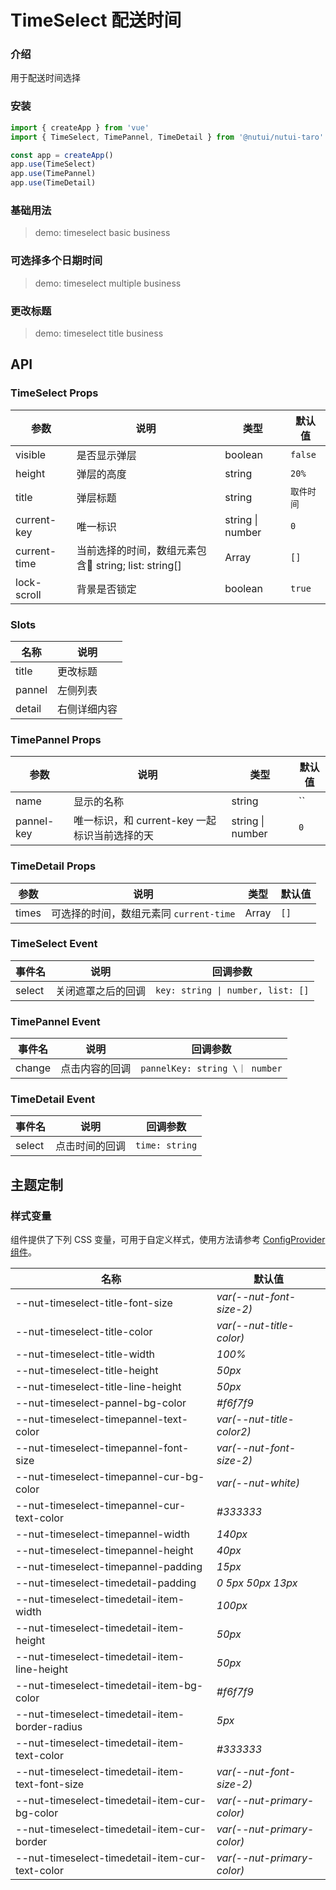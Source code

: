 # TimeSelect 配送时间

### 介绍

用于配送时间选择

### 安装

```js
import { createApp } from 'vue'
import { TimeSelect, TimePannel, TimeDetail } from '@nutui/nutui-taro'

const app = createApp()
app.use(TimeSelect)
app.use(TimePannel)
app.use(TimeDetail)
```

### 基础用法

> demo: timeselect basic business

### 可选择多个日期时间

> demo: timeselect multiple business

### 更改标题

> demo: timeselect title business

## API

### TimeSelect Props

| 参数 | 说明 | 类型 | 默认值 |
| --- | --- | --- | --- |
| visible | 是否显示弹层 | boolean | `false` |
| height | 弹层的高度 | string | `20%` |
| title | 弹层标题 | string | `取件时间` |
| current-key | 唯一标识 | string \| number | `0` |
| current-time | 当前选择的时间，数组元素包含:key: string; list: string[] | Array | `[]` |
| lock-scroll | 背景是否锁定 | boolean | `true` |

### Slots

| 名称 | 说明 |
| --- | --- |
| title | 更改标题 |
| pannel | 左侧列表 |
| detail | 右侧详细内容 |

### TimePannel Props

| 参数 | 说明 | 类型 | 默认值 |
| --- | --- | --- | --- |
| name | 显示的名称 | string | `` |
| pannel-key | 唯一标识，和 current-key 一起标识当前选择的天 | string \| number | `0` |

### TimeDetail Props

| 参数 | 说明 | 类型 | 默认值 |
| --- | --- | --- | --- |
| times | 可选择的时间，数组元素同 `current-time` | Array | `[]` |

### TimeSelect Event

| 事件名 | 说明 | 回调参数 |
| --- | --- | --- |
| select | 关闭遮罩之后的回调 | `key: string \| number, list: []` |

### TimePannel Event

| 事件名 | 说明 | 回调参数 |
| --- | --- | --- |
| change | 点击内容的回调 | `pannelKey: string \｜ number` |

### TimeDetail Event

| 事件名 | 说明 | 回调参数 |
| --- | --- | --- |
| select | 点击时间的回调 | `time: string` |

## 主题定制

### 样式变量

组件提供了下列 CSS 变量，可用于自定义样式，使用方法请参考 [ConfigProvider 组件](#/zh-CN/component/configprovider)。

| 名称 | 默认值 |
| --- | --- |
| --nut-timeselect-title-font-size | _var(--nut-font-size-2)_ |
| --nut-timeselect-title-color | _var(--nut-title-color)_ |
| --nut-timeselect-title-width | _100%_ |
| --nut-timeselect-title-height | _50px_ |
| --nut-timeselect-title-line-height | _50px_ |
| --nut-timeselect-pannel-bg-color | _#f6f7f9_ |
| --nut-timeselect-timepannel-text-color | _var(--nut-title-color2)_ |
| --nut-timeselect-timepannel-font-size | _var(--nut-font-size-2)_ |
| --nut-timeselect-timepannel-cur-bg-color | _var(--nut-white)_ |
| --nut-timeselect-timepannel-cur-text-color | _#333333_ |
| --nut-timeselect-timepannel-width | _140px_ |
| --nut-timeselect-timepannel-height | _40px_ |
| --nut-timeselect-timepannel-padding | _15px_ |
| --nut-timeselect-timedetail-padding | _0 5px 50px 13px_ |
| --nut-timeselect-timedetail-item-width | _100px_ |
| --nut-timeselect-timedetail-item-height | _50px_ |
| --nut-timeselect-timedetail-item-line-height | _50px_ |
| --nut-timeselect-timedetail-item-bg-color | _#f6f7f9_ |
| --nut-timeselect-timedetail-item-border-radius | _5px_ |
| --nut-timeselect-timedetail-item-text-color | _#333333_ |
| --nut-timeselect-timedetail-item-text-font-size | _var(--nut-font-size-2)_ |
| --nut-timeselect-timedetail-item-cur-bg-color | _var(--nut-primary-color)_ |
| --nut-timeselect-timedetail-item-cur-border | _var(--nut-primary-color)_ |
| --nut-timeselect-timedetail-item-cur-text-color | _var(--nut-primary-color)_ |
